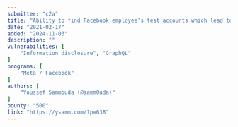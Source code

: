 ```yaml
---
submitter: "c2a"
title: "Ability to find Facebook employee’s test accounts which lead to the disclosure of internal information."
date: "2021-02-17"
added: "2024-11-03"
description: ""
vulnerabilities: [
    "Information disclosure", "GraphQL"
]
programs: [
    "Meta / Facebook"
]
authors: [
    "Youssef Sammouda (@samm0uda)"
]
bounty: "500"
link: "https://ysamm.com/?p=638"
---
```




